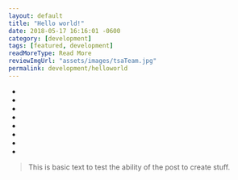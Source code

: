 ```yaml
---
layout: default
title: "Hello world!"
date: 2018-05-17 16:16:01 -0600
category: [development]
tags: [featured, development]
readMoreType: Read More
reviewImgUrl: "assets/images/tsaTeam.jpg"
permalink: development/helloworld
---
```


*
*
*
*
*
*
*
*

> This is basic text to test the ability of the post to create stuff.
